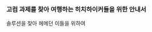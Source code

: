 ### 고컴 과제를 찾아 여행하는 히치하이커들을 위한 안내서
솔루션을 찾아 헤메던 이들을 위하여

<!--
**THGTTKUCS/THGTTKUCS** is a ✨ _special_ ✨ repository because its `README.md` (this file) appears on your GitHub profile.

Here are some ideas to get you started:

- 🔭 I’m currently working on ...
- 🌱 I’m currently learning ...
- 👯 I’m looking to collaborate on ...
- 🤔 I’m looking for help with ...
- 💬 Ask me about ...
- 📫 How to reach me: ...
- 😄 Pronouns: ...
- ⚡ Fun fact: ...
-->
